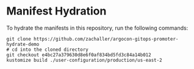 # Manifest Hydration

To hydrate the manifests in this repository, run the following commands:

```shell
git clone https://github.com/zachaller/argocon-gitops-promoter-hydrate-demo
# cd into the cloned directory
git checkout e4bc27a379630d8e6f0af834bd5fd3c84a14b012
kustomize build ./user-configuration/production/us-east-2
```
